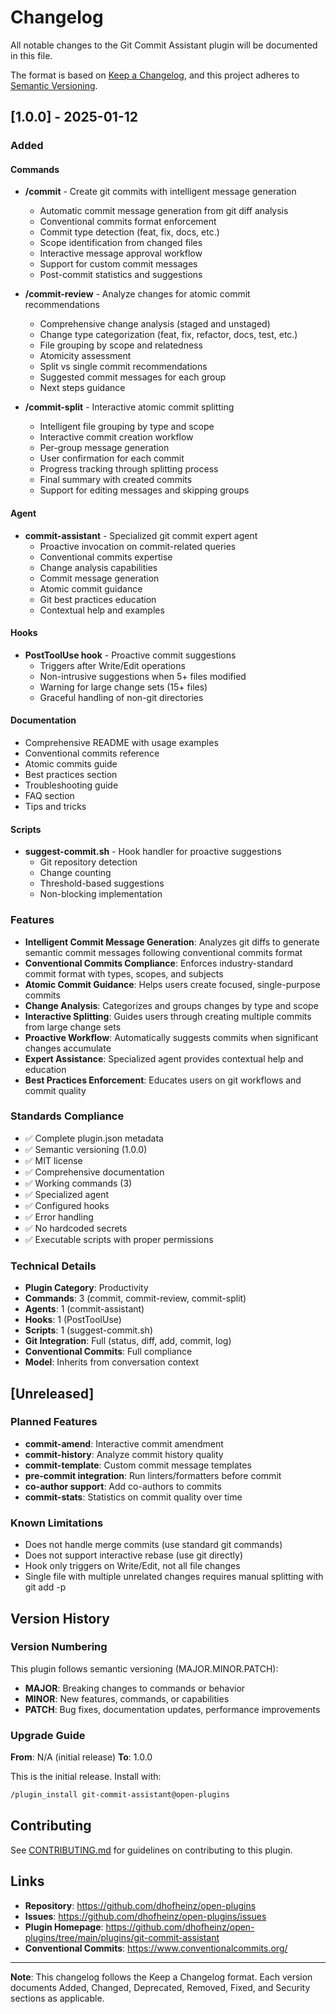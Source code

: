 # Changelog

All notable changes to the Git Commit Assistant plugin will be documented in this file.

The format is based on [Keep a Changelog](https://keepachangelog.com/en/1.0.0/),
and this project adheres to [Semantic Versioning](https://semver.org/spec/v2.0.0.html).

## [1.0.0] - 2025-01-12

### Added

#### Commands
- **/commit** - Create git commits with intelligent message generation
  - Automatic commit message generation from git diff analysis
  - Conventional commits format enforcement
  - Commit type detection (feat, fix, docs, etc.)
  - Scope identification from changed files
  - Interactive message approval workflow
  - Support for custom commit messages
  - Post-commit statistics and suggestions

- **/commit-review** - Analyze changes for atomic commit recommendations
  - Comprehensive change analysis (staged and unstaged)
  - Change type categorization (feat, fix, refactor, docs, test, etc.)
  - File grouping by scope and relatedness
  - Atomicity assessment
  - Split vs single commit recommendations
  - Suggested commit messages for each group
  - Next steps guidance

- **/commit-split** - Interactive atomic commit splitting
  - Intelligent file grouping by type and scope
  - Interactive commit creation workflow
  - Per-group message generation
  - User confirmation for each commit
  - Progress tracking through splitting process
  - Final summary with created commits
  - Support for editing messages and skipping groups

#### Agent
- **commit-assistant** - Specialized git commit expert agent
  - Proactive invocation on commit-related queries
  - Conventional commits expertise
  - Change analysis capabilities
  - Commit message generation
  - Atomic commit guidance
  - Git best practices education
  - Contextual help and examples

#### Hooks
- **PostToolUse hook** - Proactive commit suggestions
  - Triggers after Write/Edit operations
  - Non-intrusive suggestions when 5+ files modified
  - Warning for large change sets (15+ files)
  - Graceful handling of non-git directories

#### Documentation
- Comprehensive README with usage examples
- Conventional commits reference
- Atomic commits guide
- Best practices section
- Troubleshooting guide
- FAQ section
- Tips and tricks

#### Scripts
- **suggest-commit.sh** - Hook handler for proactive suggestions
  - Git repository detection
  - Change counting
  - Threshold-based suggestions
  - Non-blocking implementation

### Features

- **Intelligent Commit Message Generation**: Analyzes git diffs to generate semantic commit messages following conventional commits format
- **Conventional Commits Compliance**: Enforces industry-standard commit format with types, scopes, and subjects
- **Atomic Commit Guidance**: Helps users create focused, single-purpose commits
- **Change Analysis**: Categorizes and groups changes by type and scope
- **Interactive Splitting**: Guides users through creating multiple commits from large change sets
- **Proactive Workflow**: Automatically suggests commits when significant changes accumulate
- **Expert Assistance**: Specialized agent provides contextual help and education
- **Best Practices Enforcement**: Educates users on git workflows and commit quality

### Standards Compliance

- ✅ Complete plugin.json metadata
- ✅ Semantic versioning (1.0.0)
- ✅ MIT license
- ✅ Comprehensive documentation
- ✅ Working commands (3)
- ✅ Specialized agent
- ✅ Configured hooks
- ✅ Error handling
- ✅ No hardcoded secrets
- ✅ Executable scripts with proper permissions

### Technical Details

- **Plugin Category**: Productivity
- **Commands**: 3 (commit, commit-review, commit-split)
- **Agents**: 1 (commit-assistant)
- **Hooks**: 1 (PostToolUse)
- **Scripts**: 1 (suggest-commit.sh)
- **Git Integration**: Full (status, diff, add, commit, log)
- **Conventional Commits**: Full compliance
- **Model**: Inherits from conversation context

## [Unreleased]

### Planned Features

- **commit-amend**: Interactive commit amendment
- **commit-history**: Analyze commit history quality
- **commit-template**: Custom commit message templates
- **pre-commit integration**: Run linters/formatters before commit
- **co-author support**: Add co-authors to commits
- **commit-stats**: Statistics on commit quality over time

### Known Limitations

- Does not handle merge commits (use standard git commands)
- Does not support interactive rebase (use git directly)
- Hook only triggers on Write/Edit, not all file changes
- Single file with multiple unrelated changes requires manual splitting with git add -p

## Version History

### Version Numbering

This plugin follows semantic versioning (MAJOR.MINOR.PATCH):
- **MAJOR**: Breaking changes to commands or behavior
- **MINOR**: New features, commands, or capabilities
- **PATCH**: Bug fixes, documentation updates, performance improvements

### Upgrade Guide

**From**: N/A (initial release)
**To**: 1.0.0

This is the initial release. Install with:

```bash
/plugin_install git-commit-assistant@open-plugins
```

## Contributing

See [CONTRIBUTING.md](https://github.com/dhofheinz/open-plugins/blob/main/CONTRIBUTING.md) for guidelines on contributing to this plugin.

## Links

- **Repository**: https://github.com/dhofheinz/open-plugins
- **Issues**: https://github.com/dhofheinz/open-plugins/issues
- **Plugin Homepage**: https://github.com/dhofheinz/open-plugins/tree/main/plugins/git-commit-assistant
- **Conventional Commits**: https://www.conventionalcommits.org/

---

**Note**: This changelog follows the Keep a Changelog format. Each version documents Added, Changed, Deprecated, Removed, Fixed, and Security sections as applicable.
